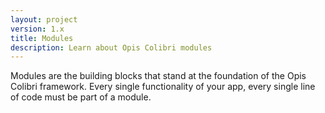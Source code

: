 ```yaml
---
layout: project
version: 1.x
title: Modules
description: Learn about Opis Colibri modules
---
```


Modules are the building blocks that stand at the foundation of the Opis Colibri framework.
Every single functionality of your app, every single line of code must be part of a module.